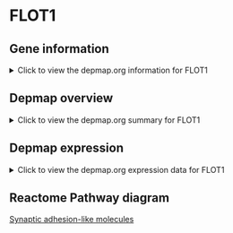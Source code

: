 <h1>FLOT1</h1>

<h2>Gene information</h2>
<details>
  <summary>Click to view the depmap.org information for FLOT1</summary>
  <iframe src="https://depmap.org/portal/gene/FLOT1?tab=about" style="border:none;width:100%;height:800px"></iframe>
</details>

<h2>Depmap overview</h2>
<details>
  <summary>Click to view the depmap.org summary for FLOT1</summary>
  <iframe src="https://depmap.org/portal/gene/FLOT1?tab=overview" style="border:none;width:100%;height:800px"></iframe>
</details>

<h2>Depmap expression</h2>
<details>
  <summary>Click to view the depmap.org expression data for FLOT1</summary>
  <iframe src="https://depmap.org/portal/gene/FLOT1?tab=characterization" style="border:none;width:100%;height:800px"></iframe>
</details>



<h2>Reactome Pathway diagram</h2>
<a href="https://reactome.org/PathwayBrowser/#/R-HSA-8849932" target="_BLANK">Synaptic adhesion-like molecules</a>



